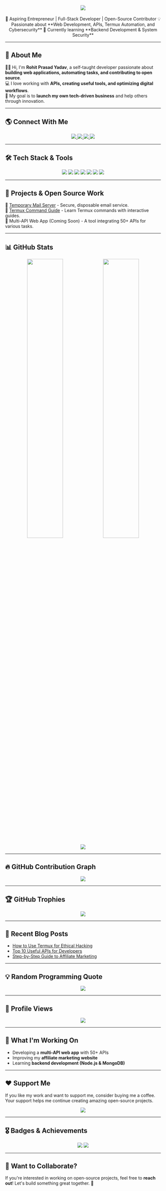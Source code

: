 <h1 align="center">
  <img src="https://readme-typing-svg.herokuapp.com?font=Fira+Code&size=30&pause=1000&color=F7B93E&center=true&vCenter=true&width=600&lines=Hi+there%2C+I'm+Rohit+Prasad+Yadav!;Aspiring+Entrepreneur+%7C+Full-Stack+Developer;Passionate+about+Web+Dev+and+Cybersecurity;Always+learning+and+building!">
</h1>

<p align="center">
🚀 Aspiring Entrepreneur | Full-Stack Developer | Open-Source Contributor  
💡 Passionate about **Web Development, APIs, Termux Automation, and Cybersecurity**  
🌱 Currently learning **Backend Development & System Security**  
</p>

---

## 📌 **About Me**
👨‍💻 Hi, I'm **Rohit Prasad Yadav**, a self-taught developer passionate about **building web applications, automating tasks, and contributing to open source**.  
💻 I love working with **APIs, creating useful tools, and optimizing digital workflows**.  
🚀 My goal is to **launch my own tech-driven business** and help others through innovation.  

---

## 🌎 **Connect With Me**
<p align="center">
  <a href="mailto:rohitprasadyadav06@gmail.com">
    <img src="https://img.shields.io/badge/Email-rohitprasadyadav06@gmail.com-red?style=for-the-badge&logo=gmail&logoColor=white">
  </a>
  <a href="https://github.com/rpy2006">
    <img src="https://img.shields.io/badge/GitHub-rpy2006-black?style=for-the-badge&logo=github">
  </a>
  <a href="https://www.instagram.com/with_rohiit/">
    <img src="https://img.shields.io/badge/Instagram-%23E4405F.svg?style=for-the-badge&logo=instagram&logoColor=white">
  </a>
  <a href="https://rohitbhaiwhf.bz">
    <img src="https://img.shields.io/badge/Website-rohitbhaiwhf.bz-blue?style=for-the-badge">
  </a>
</p>

---

## 🛠️ **Tech Stack & Tools**
<p align="center">
  <img src="https://img.shields.io/badge/Python-3776AB?style=for-the-badge&logo=python&logoColor=white">
  <img src="https://img.shields.io/badge/JavaScript-F7DF1E?style=for-the-badge&logo=javascript&logoColor=black">
  <img src="https://img.shields.io/badge/HTML5-E34F26?style=for-the-badge&logo=html5&logoColor=white">
  <img src="https://img.shields.io/badge/CSS3-1572B6?style=for-the-badge&logo=css3&logoColor=white">
  <img src="https://img.shields.io/badge/Node.js-43853D?style=for-the-badge&logo=node.js&logoColor=white">
  <img src="https://img.shields.io/badge/GitHub-181717?style=for-the-badge&logo=github&logoColor=white">
  <img src="https://img.shields.io/badge/Termux-000000?style=for-the-badge&logo=linux&logoColor=white">
</p>

---

## 🚀 **Projects & Open Source Work**
🔹 [Temporary Mail Server](https://rpy2006.github.io/Temporary-mail-server/) - Secure, disposable email service.  
🔹 [Termux Command Guide](https://rohitbhaiwhf.bz) - Learn Termux commands with interactive guides.  
🔹 Multi-API Web App (Coming Soon) - A tool integrating 50+ APIs for various tasks.  

---

## 📊 **GitHub Stats**
<p align="center">
  <img src="https://github-readme-stats.vercel.app/api?username=rpy2006&show_icons=true&theme=tokyonight&count_private=true" width="48%">
  <img src="https://github-readme-streak-stats.herokuapp.com/?user=rpy2006&theme=tokyonight" width="48%">
</p>

<p align="center">
  <img src="https://github-profile-summary-cards.vercel.app/api/cards/profile-details?username=rpy2006&theme=github_dark">
</p>

---

## 🔥 **GitHub Contribution Graph**
<p align="center">
  <img src="https://github-readme-activity-graph.cyclic.app/graph?username=rpy2006&theme=react-dark">
</p>

---

## 🏆 **GitHub Trophies**
<p align="center">
  <img src="https://github-profile-trophy.vercel.app/?username=rpy2006&theme=onedark&no-frame=true&column=5">
</p>

---

## 📝 **Recent Blog Posts**
- [How to Use Termux for Ethical Hacking](https://rohitbhaiwhf.bz/blog/termux-hacking)  
- [Top 10 Useful APIs for Developers](https://rohitbhaiwhf.bz/blog/top-10-apis)  
- [Step-by-Step Guide to Affiliate Marketing](https://rohitbhaiwhf.bz/blog/affiliate-marketing-guide)  

---

## 💡 **Random Programming Quote**
<p align="center">
  <img src="https://quotes-github-readme.vercel.app/api?type=horizontal&theme=radical">
</p>

---

## 👀 **Profile Views**
<p align="center">
  <img src="https://komarev.com/ghpvc/?username=rpy2006&color=blue&style=flat-square">
</p>

---

## 🔧 **What I'm Working On**  
- Developing a **multi-API web app** with 50+ APIs  
- Improving my **affiliate marketing website**  
- Learning **backend development (Node.js & MongoDB)**  

---

## ❤️ **Support Me**
If you like my work and want to support me, consider buying me a coffee. Your support helps me continue creating amazing open-source projects.  

<p align="center">
  <a href="https://www.buymeacoffee.com/rohitprasan" target="_blank">
    <img src="https://img.shields.io/badge/Buy%20Me%20a%20Coffee-F7B93E?style=for-the-badge&logo=buymeacoffee&logoColor=white">
  </a>
</p>

---

## 🎖️ **Badges & Achievements**
<p align="center">
  <img src="https://img.shields.io/badge/First%20PR-Merged-blue?style=for-the-badge">
  <img src="https://img.shields.io/badge/Open%20Source-Contributor-green?style=for-the-badge">
</p>

---

## 🤝 **Want to Collaborate?**
If you're interested in working on open-source projects, feel free to **reach out**! Let's build something great together. 🚀